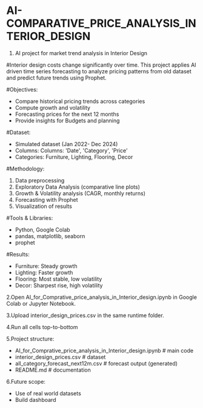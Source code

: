 # AI-COMPARATIVE_PRICE_ANALYSIS_INTERIOR_DESIGN

1. AI project for market trend analysis in Interior Design

#Interior design costs change significantly over time. This project applies AI driven time series forecasting to analyze pricing patterns from old dataset and predict future trends using Prophet.

#Objectives:
- Compare historical pricing trends across categories
- Compute growth and volatility
- Forecasting prices for the next 12 months
- Provide insights for Budgets and planning

#Dataset:
- Simulated dataset (Jan 2022- Dec 2024)
- Columns: Columns: 'Date', 'Category', 'Price'
- Categories: Furniture, Lighting, Flooring, Decor

#Methodology:
1. Data preprocessing
2. Exploratory Data Analysis (comparative line plots)
3. Growth & Volatility analysis (CAGR, monthly returns)
4. Forecasting with Prophet
5. Visualization of results

#Tools & Libraries:
- Python, Google Colab
- pandas, matplotlib, seaborn
- prophet

#Results:
- Furniture: Steady growth
- Lighting: Faster growth
- Flooring: Most stable, low volatility
- Decor: Sharpest rise, high volatility

2.Open AI_for_Comprative_price_analysis_in_Interior_design.ipynb in Google Colab or Jupyter Notebook.

3.Upload interior_design_prices.csv in the same runtime folder.

4.Run all cells top-to-bottom

5.Project structure:
- AI_for_Comprative_price_analysis_in_Interior_design.ipynb       # main code
- interior_design_prices.csv                                      # dataset
- all_category_forecast_next12m.csv                               # forecast output (generated)
- README.md                                                       # documentation

6.Future scope:
- Use of real world datasets
- Build dashboard
